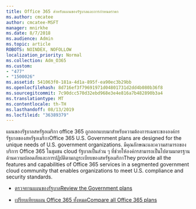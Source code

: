 ```yaml
---
title: Office 365 สำหรับแผนของรัฐบาลและการกำหนดราคา
ms.author: cmcatee
author: cmcatee-MSFT
manager: mnirkhe
ms.date: 8/7/2018
ms.audience: Admin
ms.topic: article
ROBOTS: NOINDEX, NOFOLLOW
localization_priority: Normal
ms.collection: Adm_O365
ms.custom:
- "477"
- "1500026"
ms.assetid: 541063f0-181a-4d1a-895f-ea90ec3b29bb
ms.openlocfilehash: 8d716ef3f79691971d04801731d2dd4b080b36f8
ms.sourcegitcommit: 7c90dcc570d32ebd968e3e4e816a7b482890b3a4
ms.translationtype: MT
ms.contentlocale: th-TH
ms.lasthandoff: 08/13/2019
ms.locfileid: "36389379"
---
```

<span data-ttu-id="8d3ef-102">แผนของรัฐบาลสหรัฐอเมริกา office 365 ถูกออกแบบมาสำหรับความต้องการเฉพาะขององค์กรรัฐบาลของสหรัฐอเมริกา</span><span class="sxs-lookup"><span data-stu-id="8d3ef-102">Office 365 U.S. Government plans are designed for the unique needs of U.S. government organizations.</span></span> <span data-ttu-id="8d3ef-103">มีคุณลักษณะและความสามารถของบริการ Office 365 ในชุมชน cloud รัฐบาลเป็นส่วน ๆ ที่ช่วยให้องค์กรสามารถเป็นไปตามมาตรฐานด้านความปลอดภัยและการปฏิบัติตามกฎระเบียบของสหรัฐอเมริกา</span><span class="sxs-lookup"><span data-stu-id="8d3ef-103">They provide all the features and capabilities of Office 365 services in a segmented government cloud community that enables organizations to meet U.S. compliance and security standards.</span></span>
  
- [<span data-ttu-id="8d3ef-104">ตรวจทานแผนของรัฐบาล</span><span class="sxs-lookup"><span data-stu-id="8d3ef-104">Review the Government plans</span></span>](https://products.office.com/government/compare-office-365-government-plans)

- [<span data-ttu-id="8d3ef-105">เปรียบเทียบแผน Office 365 ทั้งหมด</span><span class="sxs-lookup"><span data-stu-id="8d3ef-105">Compare all Office 365 plans</span></span>](https://products.office.com/business/compare-more-office-365-for-business-plans)